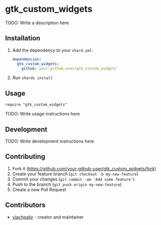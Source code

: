 # gtk_custom_widgets

TODO: Write a description here

## Installation

1. Add the dependency to your `shard.yml`:

   ```yaml
   dependencies:
     gtk_custom_widgets:
       github: your-github-user/gtk_custom_widgets
   ```

2. Run `shards install`

## Usage

```crystal
require "gtk_custom_widgets"
```

TODO: Write usage instructions here

## Development

TODO: Write development instructions here

## Contributing

1. Fork it (<https://github.com/your-github-user/gtk_custom_widgets/fork>)
2. Create your feature branch (`git checkout -b my-new-feature`)
3. Commit your changes (`git commit -am 'Add some feature'`)
4. Push to the branch (`git push origin my-new-feature`)
5. Create a new Pull Request

## Contributors

- [viachpaliy](https://github.com/your-github-user) - creator and maintainer
